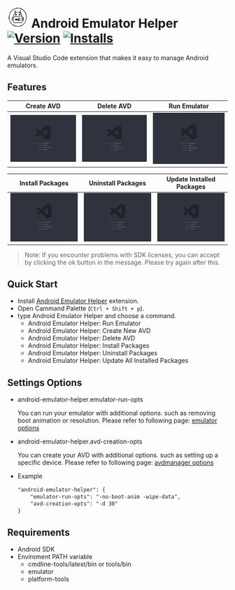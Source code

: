 # <img src="https://raw.githubusercontent.com/oognuyh/vscode-android-emulator-helper/master/images/logo.png" width="48" height="48" /> Android Emulator Helper [![Version](https://vsmarketplacebadge.apphb.com/version/oognuyh.android-emulator-helper.svg)](https://marketplace.visualstudio.com/items?itemName=oognuyh.android-emulator-helper) [![Installs](https://vsmarketplacebadge.apphb.com/installs-short/oognuyh.android-emulator-helper.svg)](https://marketplace.visualstudio.com/items?itemName=oognuyh.android-emulator-helper)

A Visual Studio Code extension that makes it easy to manage Android emulators.

## Features

| Create AVD | Delete AVD | Run Emulator |
|:---:|:---:|:---:|
| ![](https://raw.githubusercontent.com/oognuyh/vscode-android-emulator-helper/master/images/create-avd.gif) | ![](https://raw.githubusercontent.com/oognuyh/vscode-android-emulator-helper/master/images/delete-avd.gif) | ![](https://raw.githubusercontent.com/oognuyh/vscode-android-emulator-helper/master/images/run-emulator.gif) |

| Install Packages | Uninstall Packages | Update Installed Packages |
|:---:|:---:|:---:|
|![](https://raw.githubusercontent.com/oognuyh/vscode-android-emulator-helper/master/images/install-packages.gif) |![](https://raw.githubusercontent.com/oognuyh/vscode-android-emulator-helper/master/images/uninstall-packages.gif) | ![](https://raw.githubusercontent.com/oognuyh/vscode-android-emulator-helper/master/images/update-installed-packages.gif) |


> Note: If you encounter problems with SDK licenses, you can accept by clicking the ok button in the message. Please try again after this.

## Quick Start

- Install [Android Emulator Helper](https://marketplace.visualstudio.com/items?itemName=oognuyh.android-emulator-helper) extension.
- Open Cammand Palette (`Ctrl + Shift + p`).
- type Android Emulator Helper and choose a command.
    - Android Emulator Helper: Run Emulator
    - Android Emulator Helper: Create New AVD
    - Android Emulator Helper: Delete AVD
    - Android Emulator Helper: Install Packages
    - Android Emulator Helper: Uninstall Packages
    - Android Emulator Helper: Update All Installed Packages

## Settings Options

- android-emulator-helper.emulator-run-opts

    You can run your emulator with additional options. such as removing boot animation or resolution.
    Please refer to following page: [emulator options](https://android-doc.github.io/tools/help/emulator.html)


- android-emulator-helper.avd-creation-opts

    You can create your AVD with additional options. such as setting up a specific device.
    Please refer to following page: [avdmanager options](https://android-doc.github.io/tools/devices/managing-avds-cmdline.html)

- Example
    ```
    "android-emulator-helper": {
        "emulator-run-opts": "-no-boot-anim -wipe-data",
        "avd-creation-opts": "-d 30"
    }
    ```

## Requirements

- Android SDK
- Enviroment PATH variable
    - cmdline-tools/latest/bin or tools/bin
    - emulator
    - platform-tools
